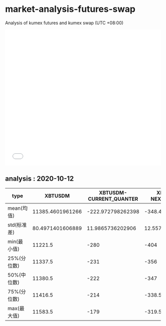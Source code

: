 # market-analysis-futures-swap
Analysis of kumex futures and kumex swap (UTC +08:00)

<iframe width="100%" height="440" src="./data.html" frameborder="no" border="0" scrolling="no"></iframe>

## analysis : 2020-10-12

type|XBTUSDM|XBTUSDM-CURRENT_QUANTER|XBTUSDM-NEXT_QUANTER|
---|---|---|---
mean(均值) | 11385.4601961266 | -222.972798262398 | -348.422166701143
std(标准差) | 80.4971401606889 | 11.9865736202906 | 12.5578703328253
min(最小值) | 11221.5 | -280 | -404
25%(分位数) | 11337.5 | -231 | -356
50%(中位数) | 11380.5 | -222 | -347
75%(分位数) | 11416.5 | -214 | -338.5
max(最大值) | 11583.5 | -179 | -319.5
